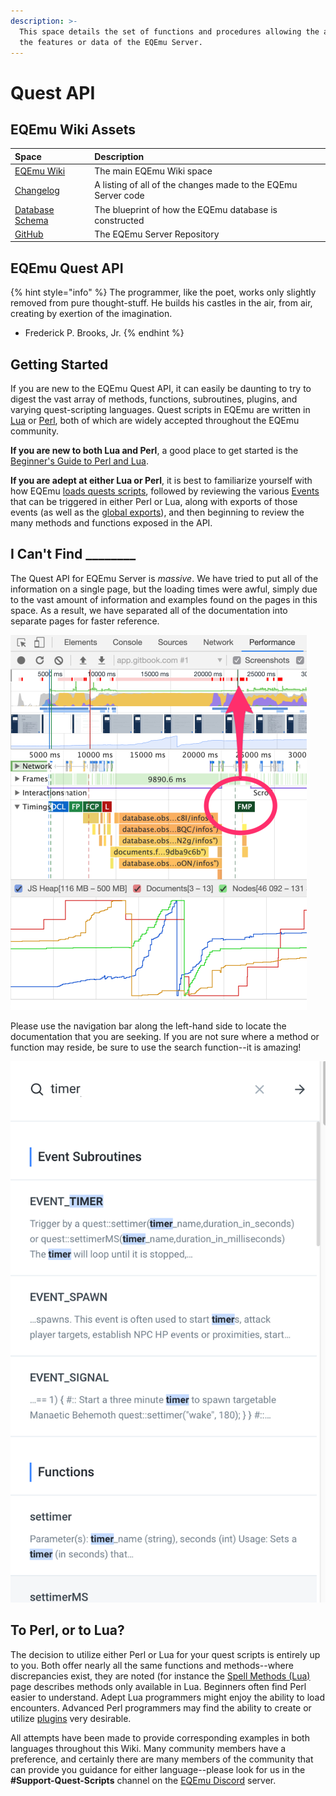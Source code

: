 ```yaml
---
description: >-
  This space details the set of functions and procedures allowing the access of
  the features or data of the EQEmu Server.
---
```


# Quest API

## EQEmu Wiki Assets

| Space | Description |
| :--- | :--- |
| [EQEmu Wiki](https://eqemu.gitbook.io/server/) | The main EQEmu Wiki space |
| [Changelog](https://eqemu.gitbook.io/changelog/years/latest-changes) | A listing of all of the changes made to the EQEmu Server code |
| [Database Schema](https://eqemu.gitbook.io/database-schema/) | The blueprint of how the EQEmu database is constructed |
| [GitHub](https://github.com/EQEmu/Server) | The EQEmu Server Repository |

## EQEmu Quest API

{% hint style="info" %}
The programmer, like the poet, works only slightly removed from pure thought-stuff. He builds his castles in the air, from air, creating by exertion of the imagination.   
- Frederick P. Brooks, Jr.
{% endhint %}

## Getting Started

If you are new to the EQEmu Quest API, it can easily be daunting to try to digest the vast array of methods, functions, subroutines, plugins, and varying quest-scripting languages.  Quest scripts in EQEmu are written in [Lua](https://www.lua.org/) or [Perl](https://www.perl.org/), both of which are widely accepted throughout the EQEmu community.

**If you are new to both Lua and Perl**, a good place to get started is the [Beginner's Guide to Perl and Lua](methods/beginners-guide.md).

**If you are adept at either Lua or Perl**, it is best to familiarize yourself with how EQEmu [loads quests scripts](methods/quest-loading.md), followed by reviewing the various [Events](methods/events.md) that can be triggered in either Perl or Lua, along with  exports of those events \(as well as the [global exports](perl/exports.md)\), and then beginning to review the many methods and functions exposed in the API.

## I Can't Find \_\_\_\_\_\_\_\_

The Quest API for EQEmu Server is _massive_.  We have tried to put all of the information on a single page, but the loading times were awful, simply due to the vast amount of information and examples found on the pages in this space.  As a result, we have separated all of the documentation into separate pages for faster reference.

![The 23 seconds you would have been waiting for this page to load](.gitbook/assets/devtools_-_app_gitbook_com__eqemu_s_quest-api_.png)

Please use the navigation bar along the left-hand side to locate the documentation that you are seeking.  If you are not sure where a method or function may reside, be sure to use the search function--it is amazing!

![Searching even returns potential typo answers](.gitbook/assets/timer-search.png)

## To Perl, or to Lua?

The decision to utilize either Perl or Lua for your quest scripts is entirely up to you.  Both offer nearly all the same functions and methods--where discrepancies exist, they are noted \(for instance the [Spell Methods \(Lua\)](methods/spell-methods-lua.md) page describes methods only available in Lua.  Beginners often find Perl easier to understand. Adept Lua programmers might enjoy the ability to load encounters.  Advanced Perl programmers may find the ability to create or utilize [plugins](perl/plugins/) very desirable.

All attempts have been made to provide corresponding examples in both languages throughout this Wiki.  Many community members have a preference, and certainly there are many members of the community that can provide you guidance for either language--please look for us in the **\#Support-Quest-Scripts** channel on the [EQEmu Discord](https://discord.gg/QHsm7CD) server.

